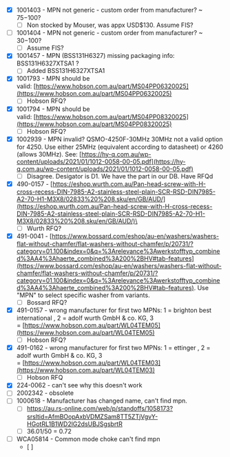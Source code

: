 - [x] 1001403 - MPN not generic - custom order from manufacturer? ~ $75-$100?
	- [ ] Non stocked by Mouser, was appx USD$130. Assume FIS?
- [ ] 1001404 - MPN not generic - custom order from manufacturer? ~ $30-$100?
	- [ ] Assume FIS?
- [x] 1001457 - MPN (BSS131H6327) missing packaging info: BSS131H6327XTSA1 ?
	- [ ] Added BSS131H6327XTSA1
- [x] 1001793 - MPN should be valid: [https://www.hobson.com.au/part/MS04PP06320025](https://www.hobson.com.au/part/MS04PP06320025)  
	- [ ] Hobson RFQ?
- [x] 1001794 - MPN should be valid: [https://www.hobson.com.au/part/MS04PP08320025](https://www.hobson.com.au/part/MS04PP08320025)
	- [ ] Hobson RFQ?
- [x] 1002939 - MPN invalid? QSMO-4250F-30MHz 30MHz not a valid option for 4250. Use either 25MHz (equivalent according to datasheet) or 4260 (allows 30MHz). See: [https://hy-q.com.au/wp-content/uploads/2021/01/1012-0058-00-05.pdf](https://hy-q.com.au/wp-content/uploads/2021/01/1012-0058-00-05.pdf)
	- [ ] Disagree. Desigator is D1. We have the part in our DB. Have RFQd
- [x] 490-0157 - [https://eshop.wurth.com.au/Pan-head-screw-with-H-cross-recess-DIN-7985-A2-stainless-steel-plain-SCR-RSD-DIN7985-A2-70-H1-M3X8/02833%20%208.sku/en/GB/AUD/](https://eshop.wurth.com.au/Pan-head-screw-with-H-cross-recess-DIN-7985-A2-stainless-steel-plain-SCR-RSD-DIN7985-A2-70-H1-M3X8/02833%20%208.sku/en/GB/AUD/)\
	- [ ] Wurth RFQ?
- [x] 491-0041 - [https://www.bossard.com/eshop/au-en/washers/washers-flat-without-chamfer/flat-washers-without-chamfer/p/20731/?category=01.100&index=0&q=%3Arelevance%3Awerkstofftyp_combined%3AA4%3Ahaerte_combined%3A200%2BHV#tab-features](https://www.bossard.com/eshop/au-en/washers/washers-flat-without-chamfer/flat-washers-without-chamfer/p/20731/?category=01.100&index=0&q=%3Arelevance%3Awerkstofftyp_combined%3AA4%3Ahaerte_combined%3A200%2BHV#tab-features). Use "MPN" to select specific washer from variants.
	- [ ] Bossard RFQ?
- [x] 491-0157 - wrong manufacturer for first two MPNs: 1 = brighton best international , 2 = adolf wurth GmbH & co. KG, 3 = [https://www.hobson.com.au/part/WL04TEM05](https://www.hobson.com.au/part/WL04TEM05)
	- [ ] Hobson RFQ?
- [x] 491-0162 - wrong manufacturer for first two MPNs: 1 = ettinger , 2 = adolf wurth GmbH & co. KG, 3 = [https://www.hobson.com.au/part/WL04TEM03](https://www.hobson.com.au/part/WL04TEM03)
	- [ ] Hobson RFQ
- [x] 224-0062 - can't see why this doesn't work
- [ ] 2002342 - obsolete
- [ ] 1000618 - Manufacturer has changed name, can't find mpn.
	- [ ] https://au.rs-online.com/web/p/standoffs/1058173?srsltid=AfmBOopAxbVDMZSam8TT5ZTjVgvY-HGotRL1B1WD2lG2dsUBJSgsbrtR
	- [ ] 36.01/50 = 0.72
- [ ] WCA05814 - Common mode choke can't find mpn
	- [ ] 
